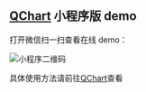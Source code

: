 ## [QChart](https://github.com/spritejs/q-charts) 小程序版 demo

打开微信扫一扫查看在线 demo：

![小程序二维码](http://p0.qhimg.com/t019de693fb2cc9e808.jpg)

具体使用方法请前往[QChart](https://github.com/spritejs/q-charts#%E5%BE%AE%E4%BF%A1%E5%B0%8F%E7%A8%8B%E5%BA%8F)查看
